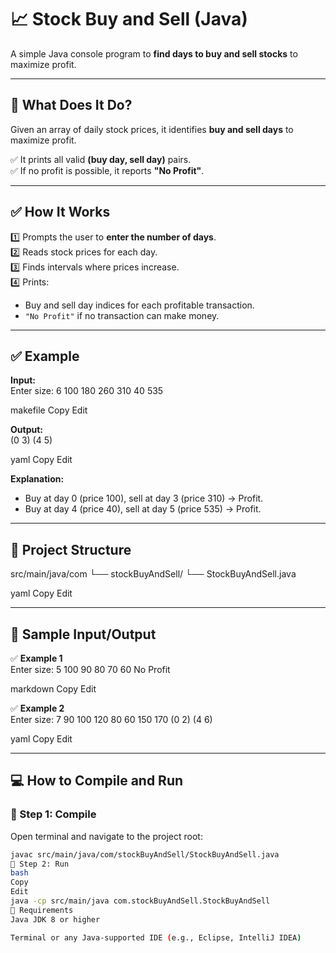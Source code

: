 # 📈 Stock Buy and Sell (Java)

A simple Java console program to **find days to buy and sell stocks** to maximize profit.  

---

## 📘 What Does It Do?

Given an array of daily stock prices, it identifies **buy and sell days** to maximize profit.  

✅ It prints all valid **(buy day, sell day)** pairs.  
✅ If no profit is possible, it reports **"No Profit"**.

---

## ✅ How It Works

1️⃣ Prompts the user to **enter the number of days**.  
2️⃣ Reads stock prices for each day.  
3️⃣ Finds intervals where prices increase.  
4️⃣ Prints:
   - Buy and sell day indices for each profitable transaction.
   - `"No Profit"` if no transaction can make money.

---

## ✅ Example

**Input:**  
Enter size:
6
100 180 260 310 40 535

makefile
Copy
Edit

**Output:**  
(0 3)
(4 5)

yaml
Copy
Edit

**Explanation:**  
- Buy at day 0 (price 100), sell at day 3 (price 310) → Profit.  
- Buy at day 4 (price 40), sell at day 5 (price 535) → Profit.

---

## 📂 Project Structure

src/main/java/com
└── stockBuyAndSell/
└── StockBuyAndSell.java

yaml
Copy
Edit

---

## 🧪 Sample Input/Output

✅ **Example 1**  
Enter size:
5
100 90 80 70 60
No Profit

markdown
Copy
Edit

✅ **Example 2**  
Enter size:
7
90 100 120 80 60 150 170
(0 2)
(4 6)

yaml
Copy
Edit

---

## 💻 How to Compile and Run

### 📍 Step 1: Compile

Open terminal and navigate to the project root:

```bash
javac src/main/java/com/stockBuyAndSell/StockBuyAndSell.java
📍 Step 2: Run
bash
Copy
Edit
java -cp src/main/java com.stockBuyAndSell.StockBuyAndSell
📎 Requirements
Java JDK 8 or higher

Terminal or any Java-supported IDE (e.g., Eclipse, IntelliJ IDEA)
